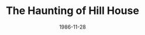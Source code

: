 ---
title: The Haunting of Hill House
date: 1986-11-28
closing_date: 1986-12-13
layout: productions
featured_image: 
image_caption:
image_credit:
playbill: 
category: 
Theatre: Theatre Jacksonville
Venue: Little Theatre
cast:
  Eleanor Vance: Juanita Pendergraft
  Mrs. Dudley: Susan Rich Carcaba
  Theodora: Cynthia Wooden Kimball
  Dr. Montague: Richard Herren
  Luke Sanderson: Richard Fair
  Mrs. Montague: Elizabeth Turner
  Arthur Parker: John Carcaba
crew:
  Artistic Director: Robert Arleigh White
  Scenic & Lighting Design: Hal D. Henderson
  Stage Manager: Norma Ashley
  Lighting Technician: Don Peterson
  Sound Technician: Arnold March
  Costume Coordinator:
    - Cooke Bohla
    - Joyce Chuhran
  Properties Coordinator: Elizabeth Turner
  Set Construction:
    - Norma Ashley
    - John Durante
    - Shyla Henderson
    - Arnold March
    - Massey Owens
    - Gloria Pepe
    - Don Peterson
    - Bobbie Stillson
    - Cindy Stillson
    - Dwight Stillson
    - Mark Thill
    - Craig Kassen
  Marque: Tom Hehn
orchestra:
external_links:
---